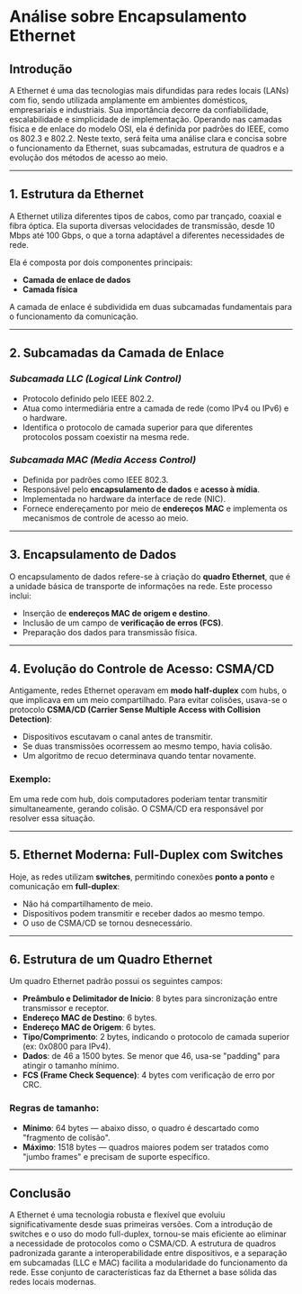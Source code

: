 # Análise sobre Encapsulamento Ethernet

## Introdução

A Ethernet é uma das tecnologias mais difundidas para redes locais (LANs) com fio, sendo utilizada amplamente em ambientes domésticos, empresariais e industriais. Sua importância decorre da confiabilidade, escalabilidade e simplicidade de implementação. Operando nas camadas física e de enlace do modelo OSI, ela é definida por padrões do IEEE, como os 802.3 e 802.2. Neste texto, será feita uma análise clara e concisa sobre o funcionamento da Ethernet, suas subcamadas, estrutura de quadros e a evolução dos métodos de acesso ao meio.

---

## 1. Estrutura da Ethernet

A Ethernet utiliza diferentes tipos de cabos, como par trançado, coaxial e fibra óptica. Ela suporta diversas velocidades de transmissão, desde 10 Mbps até 100 Gbps, o que a torna adaptável a diferentes necessidades de rede.

Ela é composta por dois componentes principais:
- **Camada de enlace de dados**
- **Camada física**

A camada de enlace é subdividida em duas subcamadas fundamentais para o funcionamento da comunicação.

---

## 2. Subcamadas da Camada de Enlace

### *Subcamada LLC (Logical Link Control)*

- Protocolo definido pelo IEEE 802.2.
- Atua como intermediária entre a camada de rede (como IPv4 ou IPv6) e o hardware.
- Identifica o protocolo de camada superior para que diferentes protocolos possam coexistir na mesma rede.

### *Subcamada MAC (Media Access Control)*

- Definida por padrões como IEEE 802.3.
- Responsável pelo **encapsulamento de dados** e **acesso à mídia**.
- Implementada no hardware da interface de rede (NIC).
- Fornece endereçamento por meio de **endereços MAC** e implementa os mecanismos de controle de acesso ao meio.

---

## 3. Encapsulamento de Dados

O encapsulamento de dados refere-se à criação do **quadro Ethernet**, que é a unidade básica de transporte de informações na rede. Este processo inclui:

- Inserção de **endereços MAC de origem e destino**.
- Inclusão de um campo de **verificação de erros (FCS)**.
- Preparação dos dados para transmissão física.

---

## 4. Evolução do Controle de Acesso: CSMA/CD

Antigamente, redes Ethernet operavam em **modo half-duplex** com hubs, o que implicava em um meio compartilhado. Para evitar colisões, usava-se o protocolo **CSMA/CD (Carrier Sense Multiple Access with Collision Detection)**:

- Dispositivos escutavam o canal antes de transmitir.
- Se duas transmissões ocorressem ao mesmo tempo, havia colisão.
- Um algoritmo de recuo determinava quando tentar novamente.

### Exemplo:
Em uma rede com hub, dois computadores poderiam tentar transmitir simultaneamente, gerando colisão. O CSMA/CD era responsável por resolver essa situação.

---

## 5. Ethernet Moderna: Full-Duplex com Switches

Hoje, as redes utilizam **switches**, permitindo conexões **ponto a ponto** e comunicação em **full-duplex**:

- Não há compartilhamento de meio.
- Dispositivos podem transmitir e receber dados ao mesmo tempo.
- O uso de CSMA/CD se tornou desnecessário.

---

## 6. Estrutura de um Quadro Ethernet

Um quadro Ethernet padrão possui os seguintes campos:

- **Preâmbulo e Delimitador de Início**: 8 bytes para sincronização entre transmissor e receptor.
- **Endereço MAC de Destino**: 6 bytes.
- **Endereço MAC de Origem**: 6 bytes.
- **Tipo/Comprimento**: 2 bytes, indicando o protocolo de camada superior (ex: 0x0800 para IPv4).
- **Dados**: de 46 a 1500 bytes. Se menor que 46, usa-se "padding" para atingir o tamanho mínimo.
- **FCS (Frame Check Sequence)**: 4 bytes com verificação de erro por CRC.

### Regras de tamanho:

- **Mínimo**: 64 bytes — abaixo disso, o quadro é descartado como "fragmento de colisão".
- **Máximo**: 1518 bytes — quadros maiores podem ser tratados como "jumbo frames" e precisam de suporte específico.

---

## Conclusão

A Ethernet é uma tecnologia robusta e flexível que evoluiu significativamente desde suas primeiras versões. Com a introdução de switches e o uso do modo full-duplex, tornou-se mais eficiente ao eliminar a necessidade de protocolos como o CSMA/CD. A estrutura de quadros padronizada garante a interoperabilidade entre dispositivos, e a separação em subcamadas (LLC e MAC) facilita a modularidade do funcionamento da rede. Esse conjunto de características faz da Ethernet a base sólida das redes locais modernas.